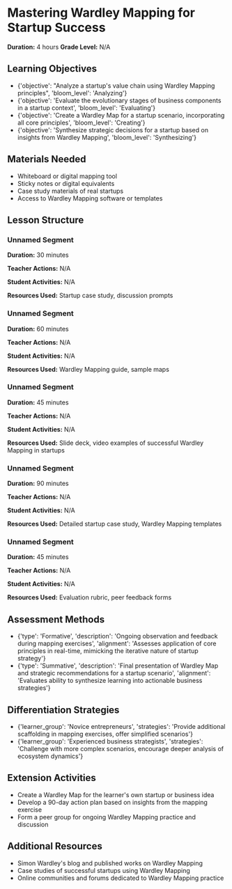 # Mastering Wardley Mapping for Startup Success

**Duration:** 4 hours
**Grade Level:** N/A

## Learning Objectives
- {'objective': "Analyze a startup's value chain using Wardley Mapping principles", 'bloom_level': 'Analyzing'}
- {'objective': 'Evaluate the evolutionary stages of business components in a startup context', 'bloom_level': 'Evaluating'}
- {'objective': 'Create a Wardley Map for a startup scenario, incorporating all core principles', 'bloom_level': 'Creating'}
- {'objective': 'Synthesize strategic decisions for a startup based on insights from Wardley Mapping', 'bloom_level': 'Synthesizing'}

## Materials Needed
- Whiteboard or digital mapping tool
- Sticky notes or digital equivalents
- Case study materials of real startups
- Access to Wardley Mapping software or templates

## Lesson Structure
### Unnamed Segment
**Duration:** 30 minutes

**Teacher Actions:** N/A

**Student Activities:** N/A

**Resources Used:** Startup case study, discussion prompts

### Unnamed Segment
**Duration:** 60 minutes

**Teacher Actions:** N/A

**Student Activities:** N/A

**Resources Used:** Wardley Mapping guide, sample maps

### Unnamed Segment
**Duration:** 45 minutes

**Teacher Actions:** N/A

**Student Activities:** N/A

**Resources Used:** Slide deck, video examples of successful Wardley Mapping in startups

### Unnamed Segment
**Duration:** 90 minutes

**Teacher Actions:** N/A

**Student Activities:** N/A

**Resources Used:** Detailed startup case study, Wardley Mapping templates

### Unnamed Segment
**Duration:** 45 minutes

**Teacher Actions:** N/A

**Student Activities:** N/A

**Resources Used:** Evaluation rubric, peer feedback forms

## Assessment Methods
- {'type': 'Formative', 'description': 'Ongoing observation and feedback during mapping exercises', 'alignment': 'Assesses application of core principles in real-time, mimicking the iterative nature of startup strategy'}
- {'type': 'Summative', 'description': 'Final presentation of Wardley Map and strategic recommendations for a startup scenario', 'alignment': 'Evaluates ability to synthesize learning into actionable business strategies'}

## Differentiation Strategies
- {'learner_group': 'Novice entrepreneurs', 'strategies': 'Provide additional scaffolding in mapping exercises, offer simplified scenarios'}
- {'learner_group': 'Experienced business strategists', 'strategies': 'Challenge with more complex scenarios, encourage deeper analysis of ecosystem dynamics'}

## Extension Activities
- Create a Wardley Map for the learner's own startup or business idea
- Develop a 90-day action plan based on insights from the mapping exercise
- Form a peer group for ongoing Wardley Mapping practice and discussion

## Additional Resources
- Simon Wardley's blog and published works on Wardley Mapping
- Case studies of successful startups using Wardley Mapping
- Online communities and forums dedicated to Wardley Mapping practice
